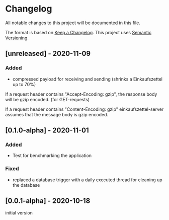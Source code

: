 # Changelog
All notable changes to this project will be documented in this file.

The format is based on [Keep a Changelog](https://keepachangelog.com/en/1.0.0/).
This project uses [Semantic Versioning](https://semver.org/spec/v2.0.0.html).

## [unreleased] - 2020-11-09

### Added

- compressed payload for receiving and sending (shrinks a Einkaufszettel up to 70%)
    
If a request header contains "Accept-Encoding: gzip", the response body
will be gzip encoded. (for GET-requests)

If a request header contains "Content-Encoding: gzip" einkaufszettel-server assumes
that the message body is gzip encoded.



## [0.1.0-alpha] - 2020-11-01

### Added

- Test for benchmarking the application

### Fixed

- replaced a database trigger with a daily executed thread for cleaning up the database



## [0.0.1-alpha] - 2020-10-18

initial version
